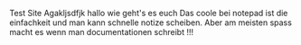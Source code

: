 Test Site Agakljsdfjk
hallo wie geht's es euch 
Das coole bei notepad ist die einfachkeit und man kann schnelle notize scheiben.
Aber am meisten spass macht es wenn man documentationen schreibt !!!
